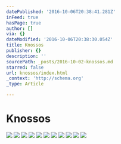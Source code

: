 ```yaml
---
datePublished: '2016-10-06T20:38:41.281Z'
inFeed: true
hasPage: true
author: []
via: {}
dateModified: '2016-10-06T20:38:30.054Z'
title: Knossos
publisher: {}
description: ''
sourcePath: _posts/2016-10-02-knossos.md
starred: false
url: knossos/index.html
_context: 'http://schema.org'
_type: Article

---
```

# Knossos
![](https://s3-us-west-2.amazonaws.com/the-grid-img/p/239770088f336c35f681c9cbf11650e93d1e1cc2.jpg)
![](https://imgflo.herokuapp.com/graph/2b2431f8e7ba7b0/8524fa116a5bb166b41ff38c5f11fb45/croprotate.jpg?cropheight=4910&cropwidth=7360&degrees=0&input=https%3A%2F%2Fthe-grid-user-content.s3-us-west-2.amazonaws.com%2Ff314e5f0-906d-4301-80f6-85adc2603ca5.jpg&x=0&y=0)
![](https://the-grid-user-content.s3-us-west-2.amazonaws.com/37ebc308-11b4-42df-b743-dfb68db5e16f.jpg)
![](https://s3-us-west-2.amazonaws.com/the-grid-img/p/7c60e3aac0fee51e647bc11530c52228f3e27bb4.jpg)
![](https://s3-us-west-2.amazonaws.com/the-grid-img/p/41a0c2a897c5d8099ade14d681dfbfc8b644e67d.jpg)
![](https://s3-us-west-2.amazonaws.com/the-grid-img/p/9b0535e6aa781de8d1d576a693154a9ae5b9ae73.jpg)
![](https://s3-us-west-2.amazonaws.com/the-grid-img/p/3565156b63f9ad0493aee7c1f18d895af1da98df.jpg)
![](https://the-grid-user-content.s3-us-west-2.amazonaws.com/76022802-66e7-4de9-917e-4b8230e25dbb.jpg)
![](https://s3-us-west-2.amazonaws.com/the-grid-img/p/20511018da58cd9743cad8992f6af3bcbdc9c5bb.jpg)
![](https://s3-us-west-2.amazonaws.com/the-grid-img/p/8c6add17be6186175fabf7731ae3d48b03769deb.jpg)
![](https://s3-us-west-2.amazonaws.com/the-grid-img/p/e8c18077ed90882d4a3d3510febb3d08ab834df7.jpg)